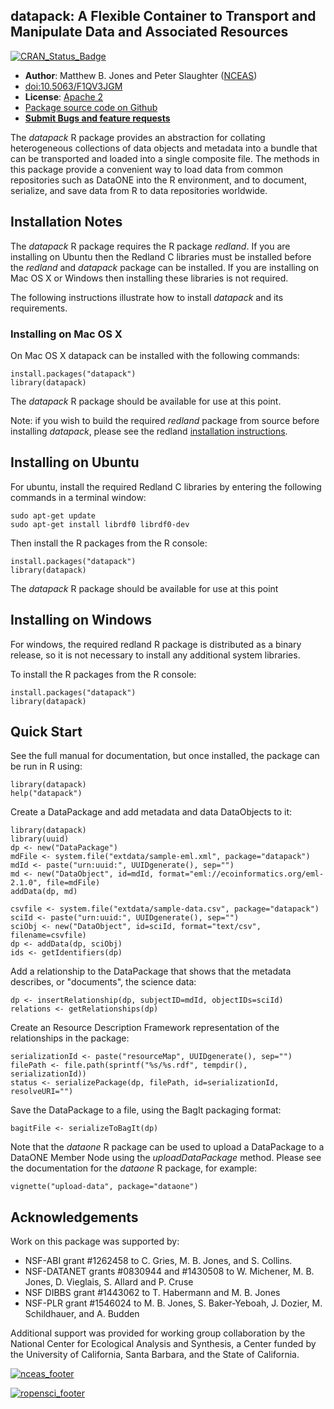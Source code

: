 ## datapack: A Flexible Container to Transport and Manipulate Data and Associated Resources
[![CRAN_Status_Badge](http://www.r-pkg.org/badges/version/datapack)](https://cran.r-project.org/package=datapack)
<!-- [![CRAN_Download_Badge](http://cranlogs.r-pkg.org/badges/datapack)](https://cran.rstudio.com/web/packages/datapack/index.html) -->

- **Author**: Matthew B. Jones and Peter Slaughter ([NCEAS](http://www.nceas.ucsb.edu))
- [doi:10.5063/F1QV3JGM](http://doi.org/10.5063/F1QV3JGM)
- **License**: [Apache 2](http://opensource.org/licenses/Apache-2.0)
- [Package source code on Github](https://github.com/ropensci/datapack)
- [**Submit Bugs and feature requests**](https://github.com/ropensci/datapack/issues)

The *datapack* R package provides an abstraction for collating 
heterogeneous collections of data objects and metadata into a bundle that can 
be transported and loaded into a single composite file.  The methods in 
this package provide a convenient way to load data from common repositories 
such as DataONE into the R environment, and to document, serialize, and save 
data from R to data repositories worldwide.

## Installation Notes 

The *datapack* R package requires the R package *redland*. If you are installing on Ubuntu then the Redland C libraries
must be installed before the *redland* and *datapack* package can be installed. If you are installing on Mac OS X or Windows then installing these libraries is not required.

The following instructions illustrate how to install *datapack* and its requirements.

### Installing on Mac OS X

On Mac OS X datapack can be installed with the following commands:

```
install.packages("datapack")
library(datapack)
```

The *datapack* R package should be available for use at this point.

Note: if you wish to build the required *redland* package from source before installing *datapack*, please see the redland [installation instructions]( https://github.com/ropensci/redland-bindings/tree/master/R/redland).

## Installing on Ubuntu

For ubuntu, install the required Redland C libraries by entering the following commands 
in a terminal window:

```
sudo apt-get update
sudo apt-get install librdf0 librdf0-dev
```

Then install the R packages from the R console:

```
install.packages("datapack")
library(datapack)
```

The *datapack* R package should be available for use at this point

## Installing on Windows

For windows, the required redland R package is distributed as a binary release, so it is not
necessary to install any additional system libraries.

To install the R packages from the R console:

```
install.packages("datapack")
library(datapack)
```

## Quick Start

See the full manual for documentation, but once installed, the package can be run in R using:

```
library(datapack)
help("datapack")
```

Create a DataPackage and add metadata and data DataObjects to it:

```
library(datapack)
library(uuid)
dp <- new("DataPackage")
mdFile <- system.file("extdata/sample-eml.xml", package="datapack")
mdId <- paste("urn:uuid:", UUIDgenerate(), sep="")
md <- new("DataObject", id=mdId, format="eml://ecoinformatics.org/eml-2.1.0", file=mdFile)
addData(dp, md)

csvfile <- system.file("extdata/sample-data.csv", package="datapack")
sciId <- paste("urn:uuid:", UUIDgenerate(), sep="")
sciObj <- new("DataObject", id=sciId, format="text/csv", filename=csvfile)
dp <- addData(dp, sciObj)
ids <- getIdentifiers(dp)
```

Add a relationship to the DataPackage that shows that the metadata describes, or "documents", the science data:

```
dp <- insertRelationship(dp, subjectID=mdId, objectIDs=sciId)
relations <- getRelationships(dp)
```  

Create an Resource Description Framework representation of the relationships in the package:

```
serializationId <- paste("resourceMap", UUIDgenerate(), sep="")
filePath <- file.path(sprintf("%s/%s.rdf", tempdir(), serializationId))
status <- serializePackage(dp, filePath, id=serializationId, resolveURI="")
```  
Save the DataPackage to a file, using the BagIt packaging format:

```
bagitFile <- serializeToBagIt(dp) 
```

Note that the *dataone* R package can be used to upload a DataPackage to a DataONE Member Node
using the *uploadDataPackage* method. Please see the documentation for the *dataone* R package,
for example:

```
vignette("upload-data", package="dataone")
```

## Acknowledgements
Work on this package was supported by:

- NSF-ABI grant #1262458 to C. Gries, M. B. Jones, and S. Collins.
- NSF-DATANET grants #0830944 and #1430508 to W. Michener, M. B. Jones, D. Vieglais, S. Allard and P. Cruse
- NSF DIBBS grant #1443062 to T. Habermann and M. B. Jones
- NSF-PLR grant #1546024 to M. B. Jones, S. Baker-Yeboah, J. Dozier, M. Schildhauer, and A. Budden

Additional support was provided for working group collaboration by the National Center for Ecological Analysis and Synthesis, a Center funded by the University of California, Santa Barbara, and the State of California.

[![nceas_footer](https://www.nceas.ucsb.edu/files/newLogo_0.png)](http://www.nceas.ucsb.edu)

[![ropensci_footer](http://ropensci.org/public_images/github_footer.png)](http://ropensci.org)
